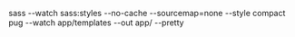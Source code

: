sass --watch sass:styles --no-cache --sourcemap=none --style compact
pug --watch app/templates --out app/ --pretty